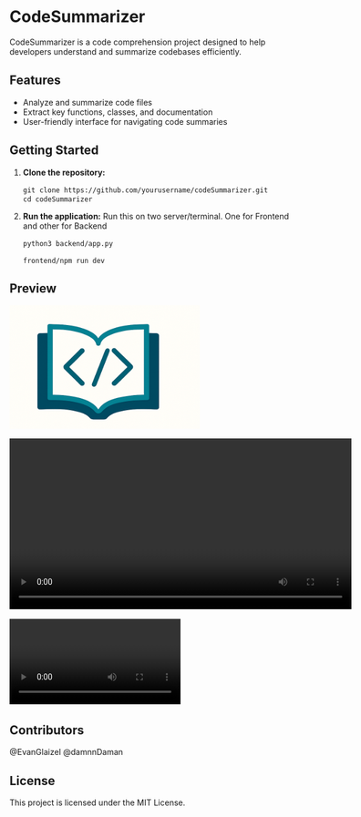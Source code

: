 # CodeSummarizer

CodeSummarizer is a code comprehension project designed to help developers understand and summarize codebases efficiently.

## Features

- Analyze and summarize code files
- Extract key functions, classes, and documentation
- User-friendly interface for navigating code summaries

## Getting Started

1. **Clone the repository:**
    ```
    git clone https://github.com/yourusername/codeSummarizer.git
    cd codeSummarizer
    ```

3. **Run the application:**
   Run this on two server/terminal. One for Frontend and other for Backend
    ```
    python3 backend/app.py
    ```
    ```
    frontend/npm run dev
    ```

## Preview

![Logo](image.png)

<video src="video.mp4" controls width="600">
   Demo.
</video>

![Video](video.mp4)


## Contributors

@EvanGlaizel
@damnnDaman

## License

This project is licensed under the MIT License.
